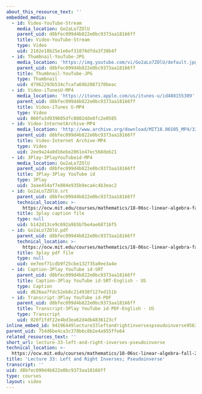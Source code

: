 ```yaml
---
about_this_resource_text: ''
embedded_media:
  - id: Video-YouTube-Stream
    media_location: Go2aLo7ZOlU
    parent_uid: d8bfec099d4b822e0bc9373aa18166ff
    title: Video-YouTube-Stream
    type: Video
    uid: 2102e18b25e1e6ef31078dfda3f38b4f
  - id: Thumbnail-YouTube-JPG
    media_location: 'https://img.youtube.com/vi/Go2aLo7ZOlU/default.jpg'
    parent_uid: d8bfec099d4b822e0bc9373aa18166ff
    title: Thumbnail-YouTube-JPG
    type: Thumbnail
    uid: 47962293b534cfcafa69b2087170beac
  - id: Video-iTunesU-MP4
    media_location: 'https://itunes.apple.com/us/itunes-u/id488155309'
    parent_uid: d8bfec099d4b822e0bc9373aa18166ff
    title: Video-iTunes U-MP4
    type: Video
    uid: 060fa3d939605dfc0802dde8fc2e0585
  - id: Video-InternetArchive-MP4
    media_location: 'http://www.archive.org/download/MIT18.06S05_MP4/33.mp4'
    parent_uid: d8bfec099d4b822e0bc9373aa18166ff
    title: Video-Internet Archive-MP4
    type: Video
    uid: 2ee9a24a0d16ebe2061e47ec568deb21
  - id: 3Play-3PlayYouTubeid-MP4
    media_location: Go2aLo7ZOlU
    parent_uid: d8bfec099d4b822e0bc9373aa18166ff
    title: 3Play-3Play YouTube id
    type: 3Play
    uid: 3aae454af7e804e935b9eca4c4b3eac2
  - id: Go2aLo7ZOlU.srt
    parent_uid: d8bfec099d4b822e0bc9373aa18166ff
    technical_location: >-
      https://ocw.mit.edu/courses/mathematics/18-06sc-linear-algebra-fall-2011/resource-index/lecture-33-left-and-right-inverses-pseudoinverse/Go2aLo7ZOlU.srt
    title: 3play caption file
    type: null
    uid: b142d13ce9c692a9b5b7be4ae68716f5
  - id: Go2aLo7ZOlU.pdf
    parent_uid: d8bfec099d4b822e0bc9373aa18166ff
    technical_location: >-
      https://ocw.mit.edu/courses/mathematics/18-06sc-linear-algebra-fall-2011/resource-index/lecture-33-left-and-right-inverses-pseudoinverse/Go2aLo7ZOlU.pdf
    title: 3play pdf file
    type: null
    uid: ee7eef71cdb9f25cbe132735a0ee3a4e
  - id: Caption-3Play YouTube id-SRT
    parent_uid: d8bfec099d4b822e0bc9373aa18166ff
    title: Caption-3Play YouTube id-SRT-English - US
    type: Caption
    uid: d636aa7fdc52eb8c214938f127ed151b
  - id: Transcript-3Play YouTube id-PDF
    parent_uid: d8bfec099d4b822e0bc9373aa18166ff
    title: Transcript-3Play YouTube id-PDF-English - US
    type: Transcript
    uid: 020f1fdf22e4bd3ea62d4db4836123cf
inline_embed_id: 94196449lecture33leftandrightinversespseudoinverse95636902
parent_uid: 754d6be4ca3c378b6c8b2e4a955ffe64
related_resources_text: ''
short_url: lecture-33-left-and-right-inverses-pseudoinverse
technical_location: >-
  https://ocw.mit.edu/courses/mathematics/18-06sc-linear-algebra-fall-2011/resource-index/lecture-33-left-and-right-inverses-pseudoinverse
title: 'Lecture 33: Left and Right Inverses; Pseudoinverse'
transcript: ''
uid: d8bfec099d4b822e0bc9373aa18166ff
type: courses
layout: video
---
```

